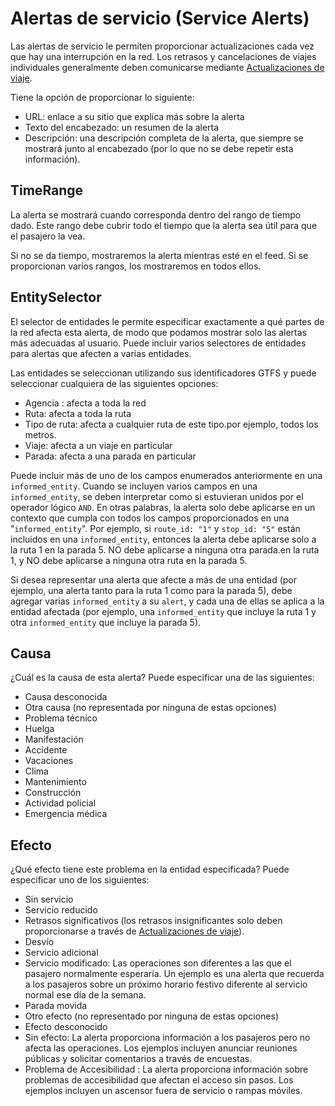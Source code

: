 # Alertas de servicio (Service Alerts)

 Las alertas de servicio le permiten proporcionar actualizaciones cada vez que hay una interrupción en la red. Los retrasos y cancelaciones de viajes individuales generalmente deben comunicarse mediante [Actualizaciones de viaje](../trip-updates). 
 
 Tiene la opción de proporcionar lo siguiente: 
 
 * URL: enlace a su sitio que explica más sobre la alerta 
 * Texto del encabezado: un resumen de la alerta 
 * Descripción: una descripción completa de la alerta, que siempre se mostrará junto al encabezado (por lo que no se debe repetir esta información). 
 
## TimeRange 
 
 La alerta se mostrará cuando corresponda dentro del rango de tiempo dado. Este rango debe cubrir todo el tiempo que la alerta sea útil para que el pasajero la vea. 
 
 Si no se da tiempo, mostraremos la alerta mientras esté en el feed. Si se proporcionan varios rangos, los mostraremos en todos ellos. 
 
## EntitySelector 
 
 El selector de entidades le permite especificar exactamente a qué partes de la red afecta esta alerta, de modo que podamos mostrar solo las alertas más adecuadas al usuario. Puede incluir varios selectores de entidades para alertas que afecten a varias entidades. 
 
 Las entidades se seleccionan utilizando sus identificadores GTFS y puede seleccionar cualquiera de las siguientes opciones: 
 
 * Agencia : afecta a toda la red 
 * Ruta: afecta a toda la ruta 
 * Tipo de ruta: afecta a cualquier ruta de este tipo.por ejemplo, todos los metros. 
 * Viaje: afecta a un viaje en particular 
 * Parada: afecta a una parada en particular 
 
 Puede incluir más de uno de los campos enumerados anteriormente en una `informed_entity`. Cuando se incluyen varios campos en una `informed_entity`, se deben interpretar como si estuvieran unidos por el operador lógico `AND`. En otras palabras, la alerta solo debe aplicarse en un contexto que cumpla con todos los campos proporcionados en una "`informed_entity`". Por ejemplo, si `route_id: "1"` y `stop_id: "5"` están incluidos en una `informed_entity`, entonces la alerta debe aplicarse solo a la ruta 1 en la parada 5. NO debe aplicarse a ninguna otra parada.en la ruta 1, y NO debe aplicarse a ninguna otra ruta en la parada 5. 
 
 Si desea representar una alerta que afecte a más de una entidad (por ejemplo, una alerta tanto para la ruta 1 como para la parada 5), debe agregar varias `informed_entity` a su `alert`, y cada una de ellas se aplica a la entidad afectada (por ejemplo, una `informed_entity` que incluye la ruta 1 y otra `informed_entity` que incluye la parada 5). 
 
## Causa 
 
 ¿Cuál es la causa de esta alerta? Puede especificar una de las siguientes: 
 
 * Causa desconocida 
 * Otra causa (no representada por ninguna de estas opciones) 
 * Problema técnico 
 * Huelga 
 * Manifestación 
 * Accidente 
 * Vacaciones 
 * Clima 
 * Mantenimiento 
 * Construcción 
 * Actividad policial 
 * Emergencia médica
 
## Efecto 
 
 ¿Qué efecto tiene este problema en la entidad especificada? Puede especificar uno de los siguientes: 
 
 * Sin servicio 
 * Servicio reducido 
 * Retrasos significativos (los retrasos insignificantes solo deben proporcionarse a través de [Actualizaciones de viaje](../trip-updates)). 
 * Desvío 
 * Servicio adicional 
 * Servicio modificado: Las operaciones son diferentes a las que el pasajero normalmente esperaría. Un ejemplo es una alerta que recuerda a los pasajeros sobre un próximo horario festivo diferente al servicio normal ese día de la semana. 
 * Parada movida 
 * Otro efecto (no representado por ninguna de estas opciones) 
 * Efecto desconocido 
 * Sin efecto: La alerta proporciona información a los pasajeros pero no afecta las operaciones. Los ejemplos incluyen anunciar reuniones públicas y solicitar comentarios a través de encuestas. 
 * Problema de Accesibilidad : La alerta proporciona información sobre problemas de accesibilidad que afectan el acceso sin pasos. Los ejemplos incluyen un ascensor fuera de servicio o rampas móviles. 
